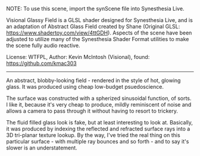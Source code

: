 NOTE: To use this scene, import the synScene file into Synesthesia Live.

Visional Glassy Field is a GLSL shader designed for Synesthesia Live, and is an adaptation of Abstract Glass Field created by Shane (Original GLSL: https://www.shadertoy.com/view/4ttGDH). 
Aspects of the scene have been adjusted to utilize many of the Synesthesia Shader Format utilities to make the scene fully audio reactive.

License: WTFPL, Author: Kevin McIntosh (Visional), found: https://github.com/kmac303

------------------------------------------------------------------------------

An abstract, blobby-looking field - rendered in the style of hot, glowing glass. It was produced using cheap low-budget psuedoscience.

The surface was constructed with a spherized sinusoidal function, of sorts. I like it, because 
it's very cheap to produce, mildly reminiscent of noise and allows a camera to pass through it 
without having to resort to trickery.

The fluid filled glass look is fake, but at least interesting to look at. Basically, it was
produced by indexing the reflected and refracted surface rays into a 3D tri-planar texture
lookup. By the way, I've tried the real thing on this particular surface - with multiple ray 
bounces and so forth - and to say it's slower is an understatement.
